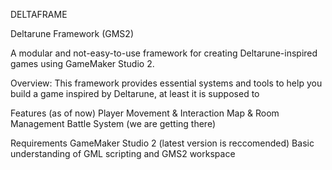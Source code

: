 DELTAFRAME

 Deltarune Framework (GMS2)

A modular and not-easy-to-use framework for creating Deltarune-inspired games using GameMaker Studio 2.

Overview:
 This framework provides essential systems and tools to help you build a game inspired by Deltarune, at least it is supposed to

Features (as of now)
    Player Movement & Interaction
    Map & Room Management
    Battle System (we are getting there)

Requirements
    GameMaker Studio 2 (latest version is reccomended)
    Basic understanding of GML scripting and GMS2 workspace
